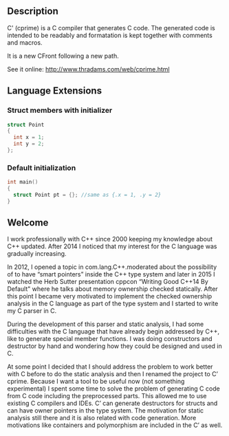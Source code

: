 
## Description

C' (cprime) is a C compiler that generates C code.  The generated code is intended to be readably and formatation is kept together with comments and macros.

It is a new CFront following a new path.


See it online:
http://www.thradams.com/web/cprime.html

## Language Extensions

### Struct members with initializer

```c
struct Point
{
  int x = 1;
  int y = 2;
};
```

### Default initialization
```c
int main()
{
  struct Point pt = {}; //same as {.x = 1, .y = 2}
}
```
 
## Welcome

I work professionally with C++ since 2000 keeping my knowledge about C++ updated. After 2014 I noticed that my interest for the C language was gradually increasing. 

In 2012, I opened a topic in com.lang.C++.moderated about the possibility of to have “smart pointers” inside the C++ type system and later in 2015 I watched the Herb Sutter presentation cppcon “Writing Good C++14 By Default" where he talks about memory ownership checked statically.  After this point I became very motivated to implement the checked ownership analysis in the C language as part of the type system and I started to write my C parser in C. 

During the development of this parser and static analysis, I had some difficulties with the C language that have already begin addressed by C++, like to generate special member functions. I was doing constructors and destructor by hand and wondering how they could be designed and used in C. 

At some point I decided that I should address the problem to work better with C before to do the static analysis and then I renamed the project to C’ cprime.  Because I want a tool to be useful now (not something experimental) I spent some time to solve the problem of generating C code from C code including the preprocessed parts. This allowed me to use existing C compilers and IDEs.
C’ can generate destructors for structs and can have owner pointers in the type system. The motivation for static analysis still there and it is also related with code generation. More motivations like containers and polymorphism are included in the C’ as well.

 
